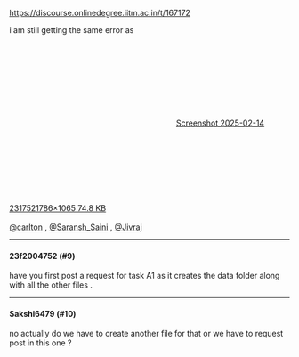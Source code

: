 https://discourse.onlinedegree.iitm.ac.in/t/167172

i am still getting the same error as<br/>
<div class="lightbox-wrapper"><a class="lightbox" data-download-href="/uploads/short-url/8CWFUFCn1rd2HZakNRDmzHnnKmR.png?dl=1" href="https://europe1.discourse-cdn.com/flex013/uploads/iitm/original/3X/3/c/3c786f00a8e4f37db2c31ff21edffb3e68396b59.png" rel="noopener nofollow ugc" title="Screenshot 2025-02-14 231752"><div class="meta"><svg aria-hidden="true" class="fa d-icon d-icon-far-image svg-icon"><use href="#far-image"></use></svg><span class="filename">Screenshot 2025-02-14 231752</span><span class="informations">1786×1065 74.8 KB</span><svg aria-hidden="true" class="fa d-icon d-icon-discourse-expand svg-icon"><use href="#discourse-expand"></use></svg></div></a></div><br/>
<a class="mention" href="/u/carlton">@carlton</a> , <a class="mention" href="/u/saransh_saini">@Saransh_Saini</a> , <a class="mention" href="/u/jivraj">@Jivraj</a></p><hr>

<h4>23f2004752 (#9)</h4>
<p>have you first post a request for task A1 as it creates the data folder along with  all the other files .</p><hr>

<h4>Sakshi6479 (#10)</h4>
<p>no actually do we have to create another file for that or we have to request post in this one ?